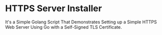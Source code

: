 # HTTPS Server Installer
It's a Simple Golang Script That Demonstrates Setting up a Simple HTTPS Web Server Using Go with a Self-Signed TLS Certificate.
